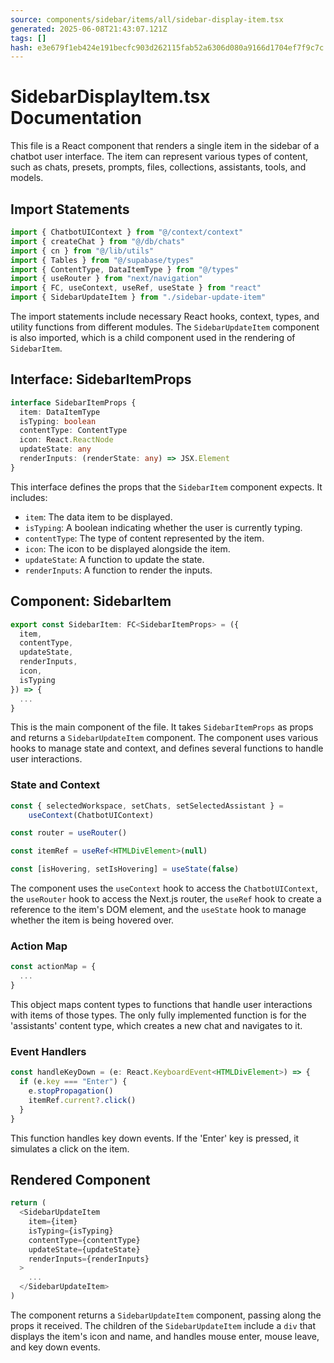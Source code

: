 ```yaml
---
source: components/sidebar/items/all/sidebar-display-item.tsx
generated: 2025-06-08T21:43:07.121Z
tags: []
hash: e3e679f1eb424e191becfc903d262115fab52a6306d080a9166d1704ef7f9c7c
---
```


# SidebarDisplayItem.tsx Documentation

This file is a React component that renders a single item in the sidebar of a chatbot user interface. The item can represent various types of content, such as chats, presets, prompts, files, collections, assistants, tools, and models.

## Import Statements

```ts
import { ChatbotUIContext } from "@/context/context"
import { createChat } from "@/db/chats"
import { cn } from "@/lib/utils"
import { Tables } from "@/supabase/types"
import { ContentType, DataItemType } from "@/types"
import { useRouter } from "next/navigation"
import { FC, useContext, useRef, useState } from "react"
import { SidebarUpdateItem } from "./sidebar-update-item"
```

The import statements include necessary React hooks, context, types, and utility functions from different modules. The `SidebarUpdateItem` component is also imported, which is a child component used in the rendering of `SidebarItem`.

## Interface: SidebarItemProps

```ts
interface SidebarItemProps {
  item: DataItemType
  isTyping: boolean
  contentType: ContentType
  icon: React.ReactNode
  updateState: any
  renderInputs: (renderState: any) => JSX.Element
}
```

This interface defines the props that the `SidebarItem` component expects. It includes:

- `item`: The data item to be displayed.
- `isTyping`: A boolean indicating whether the user is currently typing.
- `contentType`: The type of content represented by the item.
- `icon`: The icon to be displayed alongside the item.
- `updateState`: A function to update the state.
- `renderInputs`: A function to render the inputs.

## Component: SidebarItem

```ts
export const SidebarItem: FC<SidebarItemProps> = ({
  item,
  contentType,
  updateState,
  renderInputs,
  icon,
  isTyping
}) => {
  ...
}
```

This is the main component of the file. It takes `SidebarItemProps` as props and returns a `SidebarUpdateItem` component. The component uses various hooks to manage state and context, and defines several functions to handle user interactions.

### State and Context

```ts
const { selectedWorkspace, setChats, setSelectedAssistant } =
    useContext(ChatbotUIContext)

const router = useRouter()

const itemRef = useRef<HTMLDivElement>(null)

const [isHovering, setIsHovering] = useState(false)
```

The component uses the `useContext` hook to access the `ChatbotUIContext`, the `useRouter` hook to access the Next.js router, the `useRef` hook to create a reference to the item's DOM element, and the `useState` hook to manage whether the item is being hovered over.

### Action Map

```ts
const actionMap = {
  ...
}
```

This object maps content types to functions that handle user interactions with items of those types. The only fully implemented function is for the 'assistants' content type, which creates a new chat and navigates to it.

### Event Handlers

```ts
const handleKeyDown = (e: React.KeyboardEvent<HTMLDivElement>) => {
  if (e.key === "Enter") {
    e.stopPropagation()
    itemRef.current?.click()
  }
}
```

This function handles key down events. If the 'Enter' key is pressed, it simulates a click on the item.

## Rendered Component

```ts
return (
  <SidebarUpdateItem
    item={item}
    isTyping={isTyping}
    contentType={contentType}
    updateState={updateState}
    renderInputs={renderInputs}
  >
    ...
  </SidebarUpdateItem>
)
```

The component returns a `SidebarUpdateItem` component, passing along the props it received. The children of the `SidebarUpdateItem` include a `div` that displays the item's icon and name, and handles mouse enter, mouse leave, and key down events.